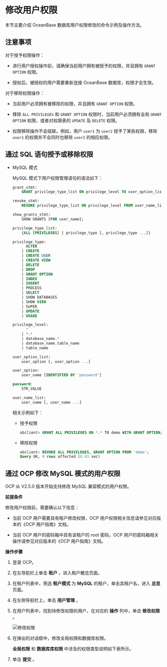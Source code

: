 修改用户权限 
===========================

本节主要介绍 OceanBase 数据库用户权限修改的命令示例及操作方法。

注意事项 
-------------------------

对于授予权限操作：

* 进行用户授权操作前，请确保当前用户拥有被授予的权限，并且拥有 `GRANT OPTION` 权限。

  

* 授权后，被授权的用户需要重新连接 OceanBase 数据库，权限才会生效。

  




对于移除权限操作：

* 当前用户必须拥有被移除的权限，并且拥有 `GRANT OPTION` 权限。

  

* 移除 `ALL PRIVILEGES` 和 `GRANT OPTION` 权限时，当前用户必须拥有全局 `GRANT OPTION` 权限，或者对权限表的 `UPDATE` 及 `DELETE` 权限。

  

* 权限移除操作不会级联。例如，用户 `user1` 为 `user2` 授予了某些权限，移除 `user1` 的权限并不会同时也移除 `user2` 的相应权限。

  




通过 SQL 语句授予或移除权限 
-------------------------------------

* MySQL 模式

  MySQL 模式下用户权限管理语句的语法如下：

  ```sql
  grant_stmt:
      GRANT privilege_type_list ON privilege_level TO user_option_list [WITH GRANT OPTION];
  
  revoke_stmt:
      REVOKE privilege_type_list ON privilege_level FROM user_name_list;
  
  show_grants_stmt:
      SHOW GRANTS [FOR user_name];
  
  privilege_type_list:
      {ALL [PRIVILEGES] | privilege_type [, privilege_type ...]}
  
  privilege_type:
        ALTER
      | CREATE
      | CREATE USER
      | CREATE VIEW
      | DELETE
      | DROP
      | GRANT OPTION
      | INDEX
      | INSERT
      | PROCESS
      | SELECT
      | SHOW DATABASES
      | SHOW VIEW
      | SUPER
      | UPDATE
      | USAGE
  
  privilege_level:
        *
      | *.*
      | database_name.*
      | database_name.table_name
      | table_name
  
  user_option_list:
      user_option [, user_option ...]
  
  user_option:
      user_name [IDENTIFIED BY 'password']
  
  password:
      STR_VALUE
  
  user_name_list:
      user_name [, user_name ...]
  ```

  

  相关示例如下：
  * 授予权限

    ```sql
    obclient> GRANT ALL PRIVILEGES ON *.* TO demo WITH GRANT OPTION;
    ```

    
  
  * 移除权限

    ```sql
    obclient> REVOKE ALL PRIVILEGES, GRANT OPTION FROM 'demo';
    Query OK, 0 rows affected (0.03 sec)
    ```

    
  

  




通过 OCP 修改 MySQL 模式的用户权限 
--------------------------------------------

OCP 从 V2.5.0 版本开始支持修改 MySQL 兼容模式的用户权限。

**前提条件** 

修改用户权限前，需要确认以下信息：

* 当前 OCP 用户需要具有租户修改权限，OCP 用户权限相关信息请参见对应版本的《OCP 用户指南》文档。

  

* 当前 OCP 用户的密码箱中具有该租户的 root 密码，OCP 用户的密码箱相关操作请参见对应版本的《OCP 用户指南》文档。

  




**操作步骤** 

1. 登录 OCP。

   

2. 在左导航栏上单击 **租户** ，进入租户概览页面。

   

3. 在租户列表中，筛选 **租户模式** 为 **MySQL** 的租户，单击其租户名，进入 **总览** 页面。

   

4. 在左侧导航栏上，单击 **用户管理** 。

   

5. 在用户列表中，找到待修改权限的用户，在对应的 **操作** 列中，单击 **修改权限** 。

   ![修改权限](https://static-aliyun-doc.oss-accelerate.aliyuncs.com/assets/img/zh-CN/8382049061/p206093.png)
   

6. 在弹出的对话框中，修改全局权限和数据库权限。

   **全局权限** 和 **数据库库权限** 中涉及的权限类型说明如下表所示。

   
   

7. 单击 **提交** 。

   



